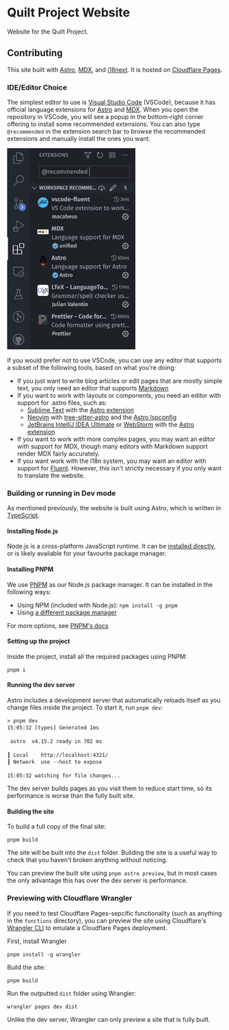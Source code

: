 # Quilt Project Website

Website for the Quilt Project.

## Contributing

This site built with [Astro](https://astro.build), [MDX](https://mdxjs.com), and [i18next](https://www.i18next.com). It is hosted on [Cloudflare Pages](https://developers.cloudflare.com/pages/).

### IDE/Editor Choice

The simplest editor to use is [Visual Studio Code](https://code.visualstudio.com) (VSCode), because it has official language extensions for [Astro](https://marketplace.visualstudio.com/items?itemName=astro-build.astro-vscode) and [MDX](https://marketplace.visualstudio.com/items?itemName=unifiedjs.vscode-mdx). When you open the repository in VSCode, you will see a popup in the bottom-right corner offering to install some recommended extensions. You can also type `@recommended` in the extension search bar to browse the recommended extensions and manually install the ones you want.

<img src="./public/assets/img/writing/recommended-extensions.jpg" width="300">

If you would prefer not to use VSCode, you can use any editor that supports a subset of the following tools, based on what you're doing:

- If you just want to write blog articles or edit pages that are mostly simple text, you only need an editor that supports [Markdown](https://en.wikipedia.org/wiki/Markdown)
- If you want to work with layouts or components, you need an editor with support for .astro files, such as:
  - [Sublime Text](https://www.sublimetext.com) with the [Astro extension](https://packagecontrol.io/packages/Astro)
  - [Neovim](https://neovim.io) with [tree-sitter-astro](https://github.com/virchau13/tree-sitter-astro) and the [Astro lspconfig](https://github.com/neovim/nvim-lspconfig/blob/master/doc/server_configurations.md#astro)
  - [JetBrains IntelliJ IDEA Ultimate](https://www.jetbrains.com/idea/) or [WebStorm](https://www.jetbrains.com/webstorm/) with the [Astro extension](https://plugins.jetbrains.com/plugin/20959-astro)
- If you want to work with more complex pages, you may want an editor with support for MDX, though many editors with Markdown support render MDX fairly accurately.
- If you want work with the i18n system, you may want an editor with support for [Fluent](https://projectfluent.org). However, this isn't strictly necessary if you only want to translate the website.

### Building or running in Dev mode
As mentioned previously, the website is built using Astro, which is written in [TypeScript](https://www.typescriptlang.org).

#### Installing Node.js
Node.js is a cross-platform JavaScript runtime. It can be [installed directly](https://nodejs.org/en), or is likely available for your favourite package manager.

#### Installing PNPM
We use [PNPM](https://pnpm.io) as our Node.js package manager. It can be installed in the following ways:
- Using NPM (included with Node.js): `npm install -g pnpm`
- Using [a different package manager](https://pnpm.io/installation#using-other-package-managers)

For more options, see [PNPM's docs](https://pnpm.io/installation#on-posix-systems)

#### Setting up the project
Inside the project, install all the required packages using PNPM:
```shell
pnpm i
```

#### Running the dev server
Astro includes a development server that automatically reloads itself as you change files inside the project. To start it, run `pnpm dev`:
```
> pnpm dev
15:05:32 [types] Generated 1ms

 astro  v4.15.2 ready in 702 ms

┃ Local    http://localhost:4321/
┃ Network  use --host to expose

15:05:32 watching for file changes...
```
The dev server builds pages as you visit them to reduce start time, so its performance is worse than the fully built site.
#### Building the site
To build a full copy of the final site:
```
pnpm build
```
The site will be built into the `dist` folder. Building the site is a useful way to check that you haven't broken anything without noticing.

You can preview the built site using `pnpm astro preview`, but in most cases the only advantage this has over the dev server is performance.

### Previewing with Cloudflare Wrangler
If you need to test Cloudflare Pages-sepcific functionality (such as anything in the `functions` directory), you can preview the site using Cloudflare's [Wrangler CLI](https://developers.cloudflare.com/workers/wrangler/) to emulate a Cloudflare Pages deployment.

First, install Wrangler
```shell
pnpm install -g wrangler
```
Build the site:
```shell
pnpm build
```
Run the outputted `dist` folder using Wrangler:
```
wrangler pages dev dist
```

Unlike the dev server, Wrangler can only preview a site that is fully built.